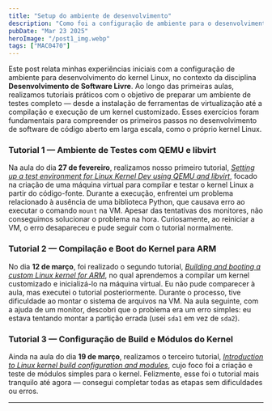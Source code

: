 ```yaml
---
title: "Setup do ambiente de desenvolvimento"
description: "Como foi a configuração de ambiente para o desenvolvimento do kernel Linux."
pubDate: "Mar 23 2025"
heroImage: "/post1_img.webp"
tags: ["MAC0470"]
---
```


Este post relata minhas experiências iniciais com a configuração de ambiente para desenvolvimento do kernel Linux, no contexto da disciplina **Desenvolvimento de Software Livre**. Ao longo das primeiras aulas, realizamos tutoriais práticos com o objetivo de preparar um ambiente de testes completo — desde a instalação de ferramentas de virtualização até a compilação e execução de um kernel customizado. Esses exercícios foram fundamentais para compreender os primeiros passos no desenvolvimento de software de código aberto em larga escala, como o próprio kernel Linux.

### Tutorial 1 — Ambiente de Testes com QEMU e libvirt

Na aula do dia **27 de fevereiro**, realizamos nosso primeiro tutorial, [*Setting up a test environment for Linux Kernel Dev using QEMU and libvirt*](https://flusp.ime.usp.br/kernel/qemu-libvirt-setup/), focado na criação de uma máquina virtual para compilar e testar o kernel Linux a partir do código-fonte. Durante a execução, enfrentei um problema relacionado à ausência de uma biblioteca Python, que causava erro ao executar o comando `mount` na VM. Apesar das tentativas dos monitores, não conseguimos solucionar o problema na hora. Curiosamente, ao reiniciar a VM, o erro desapareceu e pude seguir com o tutorial normalmente.

### Tutorial 2 — Compilação e Boot do Kernel para ARM

No dia **12 de março**, foi realizado o segundo tutorial, [*Building and booting a custom Linux kernel for ARM*](https://flusp.ime.usp.br/kernel/build-linux-for-arm/), no qual aprendemos a compilar um kernel customizado e inicializá-lo na máquina virtual. Eu não pude comparecer à aula, mas executei o tutorial posteriormente. Durante o processo, tive dificuldade ao montar o sistema de arquivos na VM. Na aula seguinte, com a ajuda de um monitor, descobri que o problema era um erro simples: eu estava tentando montar a partição errada (usei `sda1` em vez de `sda2`).

### Tutorial 3 — Configuração de Build e Módulos do Kernel

Ainda na aula do dia **19 de março**, realizamos o terceiro tutorial, [*Introduction to Linux kernel build configuration and modules*](https://flusp.ime.usp.br/kernel/modules-intro/), cujo foco foi a criação e teste de módulos simples para o kernel. Felizmente, esse foi o tutorial mais tranquilo até agora — consegui completar todas as etapas sem dificuldades ou erros.

---

